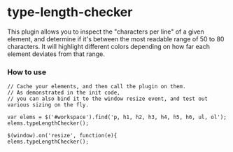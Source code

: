 type-length-checker
===================

This plugin allows you to inspect the "characters per line" of a given element, and determine if it's between the most readable range of 50 to 80 characters. It will highlight different colors depending on how far each element deviates from that range.


### How to use

```
// Cache your elements, and then call the plugin on them.
// As demonstrated in the init code, 
// you can also bind it to the window resize event, and test out various sizing on the fly.

var elems = $('#workspace').find('p, h1, h2, h3, h4, h5, h6, ul, ol');
elems.typeLengthChecker();

$(window).on('resize', function(e){
elems.typeLengthChecker();
```
